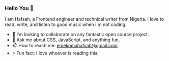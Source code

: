 ### Hello You 👋
 
 I am Hafsah, a Frontend engineer and technical writer from Nigeria. I love to read, write, and listen to good music when i'm not coding.

- 👯 I’m looking to collaborate on any fantastic open source project.
- 💬 Ask me about CSS, JavaScript, and anything fun.
- 📫 How to reach me: emekomahafsah@gmail.com.
- ⚡ Fun fact:  I love whoever is reading this.


